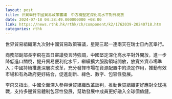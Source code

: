 ```yaml
---
layout: post
title: 世貿舉行中國貿易政策審議　中方稱堅定深化高水平對外開放
date: 2024-07-18 04:38:49.000000000 +08:00
link: https://news.rthk.hk/rthk/ch/component/k2/1762039-20240718.htm
categories: rthk
---
```


世界貿易組織第九次對中國貿易政策審議，星期三起一連兩天在瑞士日內瓦舉行。

商務部副部長李飛在首日審議發言時強調，中國堅定深化高水平對外開放，進一步降低進口關稅，提升貿易便利化水平，繼續擴大服務領域開放，放寬外資市場準入；中國持續推進深層次改革，充分發揮市場在資源配置中的決定作用，推動有效市場和有為政府更好結合，促進創新、綠色、數字、包容性發展。

李飛又指出，中國全面深入參與世貿組織改革談判，推動世貿組織更好應對全球挑戰，支持多邊貿易體制包容性發展，幫助發展中成員更好融入全球價值鏈。
